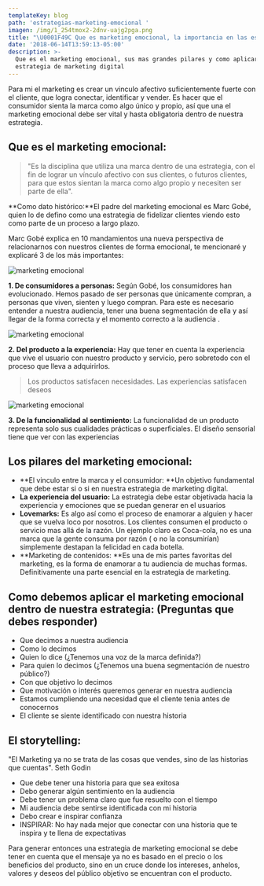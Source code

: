 ```yaml
---
templateKey: blog
path: 'estrategias-marketing-emocional '
imagen: /img/1_254tmox2-2dnv-uajg2pga.png
title: "\U0001F49C Que es marketing emocional, la importancia en las estrategias digitales y como aplicarlo."
date: '2018-06-14T13:59:13-05:00'
description: >-
  Que es el marketing emocional, sus mas grandes pilares y como aplicarlo a una
  estrategia de marketing digital
---
```

Para mi el marketing es crear un vinculo afectivo suficientemente fuerte con el cliente, que logra conectar, identificar y vender. Es hacer que el consumidor sienta la marca como algo único y propio, así que una el marketing emocional debe ser vital y hasta obligatoria dentro de nuestra estrategia.

## Que es el marketing emocional: 

> "Es la disciplina que utiliza una marca dentro de una estrategia, con el fin de lograr un vínculo afectivo con sus clientes, o futuros clientes, para que estos sientan la marca como algo propio y necesiten ser parte de ella".

**Como dato histórico:**El padre del marketing emocional es Marc Gobé, quien lo de defino como una estrategia de fidelizar clientes viendo esto como parte de un proceso a largo plazo. 

Marc Gobé explica en 10 mandamientos una nueva perspectiva de relacionarnos con nuestros clientes de forma emocional, te mencionaré y explicaré 3 de los más importantes:

![marketing emocional ](/img/1_254tmox2-2dnv-uajg2pga.png)

**1. De consumidores a personas:** Según Gobé, los consumidores han evolucionado. Hemos pasado de ser personas que únicamente compran, a personas que viven, sienten y luego compran. Para este es necesario entender a nuestra audiencia, tener una buena segmentación de ella y así llegar de la forma correcta y el momento correcto a la audiencia . 

![marketing emocional](/img/1_g655vddiqvtqwxcfsssvlg.png)



**2. Del producto a la experiencia:** Hay que tener en cuenta la experiencia que vive el usuario con nuestro producto y servicio, pero sobretodo con el proceso que lleva a adquirirlos. 

> Los productos satisfacen necesidades. Las experiencias satisfacen deseos



![marketing emocional](/img/1_i-wfpn6ygfxihphq6pxryw.png)



**3. De la funcionalidad al sentimiento:** La funcionalidad de un producto representa solo sus cualidades prácticas o superficiales. El diseño sensorial tiene que ver con las experiencias

## Los pilares del marketing emocional:

* **El vinculo entre la marca y el consumidor: **Un objetivo fundamental que debe estar si o si en nuestra estrategia de marketing digital. 
* **La experiencia del usuario:** La estrategia debe estar objetivada hacia la experiencia y emociones que se puedan generar en el usuarios
* **Lovemarks:** Es algo así como el proceso de enamorar a alguien y hacer que se vuelva loco por nosotros. Los clientes consumen el producto o servicio mas allá de la razón. Un ejemplo claro es Coca-cola, no es una marca que la gente consuma por razón ( o no la consumirían) simplemente destapan la felicidad en cada botella. 
* **Marketing de contenidos: **Es una de mis partes favoritas del marketing, es la forma de enamorar a tu audiencia de muchas formas. Definitivamente una parte esencial en la estrategia de marketing.



## Como debemos aplicar el marketing emocional dentro de nuestra estrategia: (Preguntas que debes responder)

* Que decimos a nuestra audiencia
* Como lo decimos
* Quien lo dice (¿Tenemos una voz de la marca definida?)
* Para quien lo decimos (¿Tenemos una buena segmentación de nuestro público?)
* Con que objetivo lo decimos 
* Que motivación o interés queremos generar en nuestra audiencia
* Estamos cumpliendo una necesidad que el cliente tenia antes de conocernos
* El cliente se siente identificado con nuestra historia



## El storytelling: 

"El Marketing ya no se trata de las cosas que vendes, sino de las historias que cuentas". Seth Godin

* Que debe tener una historia para que sea exitosa
* Debo generar algún sentimiento en la audiencia
* Debe tener un problema claro que fue resuelto con el tiempo
* Mi audiencia debe sentirse identificada con mi historia
* Debo crear e inspirar confianza
* INSPIRAR: No hay nada mejor que conectar con una historia que te inspira y te llena de expectativas



Para generar entonces una estrategia de marketing emocional se debe tener en cuenta que el mensaje ya no es basado en el precio o los beneficios del producto, sino en un cruce donde los intereses, anhelos, valores y deseos del público objetivo se encuentran con el producto.
